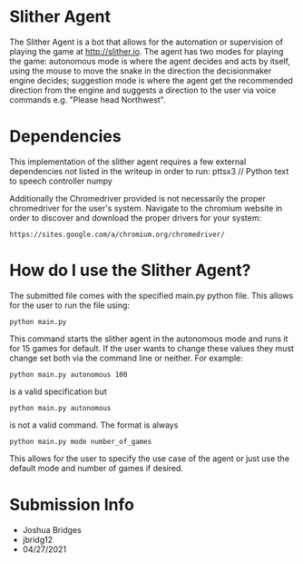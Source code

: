 # Slither Agent
The Slither Agent is a bot that allows for the automation or supervision of playing the game at http://slither.io. The agent
has two modes for playing the game: autonomous mode is where the agent decides and acts by itself, using the mouse to move the 
snake in the direction the decisionmaker engine decides; suggestion mode is where the agent get the recommended direction from
the engine and suggests a direction to the user via voice commands e.g. "Please head Northwest".


# Dependencies
This implementation of the slither agent requires a few external dependencies not listed in the writeup in order to run:
	pttsx3 // Python text to speech controller
	numpy

Additionally the Chromedriver provided is not necessarily the proper chromedriver for the user's system.
Navigate to the chromium website in order to discover and download the proper drivers for your system:
	
	https://sites.google.com/a/chromium.org/chromedriver/

# How do I use the Slither Agent?
The submitted file comes with the specified main.py python file. This allows for the user to run the file using:
	
	python main.py 

This command starts the slither agent in the autonomous mode and runs it for 15 games for default. If the user wants to change
these values they must change set both via the command line or neither. For example:
	
	python main.py autonomous 100
	
is a valid specification but 

	python main.py autonomous 
	
is not a valid command. The format is always 

	python main.py mode number_of_games

This allows for the user to specify the use case of the agent or just use the default mode and number of games if desired.

# Submission Info
- Joshua Bridges
- jbridg12
- 04/27/2021
